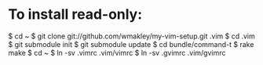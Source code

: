 # To install read-only:

  $ cd ~
  $ git clone git://github.com/wmakley/my-vim-setup.git .vim
  $ cd .vim
  $ git submodule init
  $ git submodule update
  $ cd bundle/command-t
  $ rake make
  $ cd ~
  $ ln -sv .vimrc .vim/vimrc
  $ ln -sv .gvimrc .vim/gvimrc
